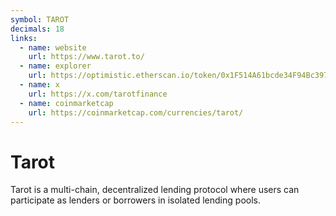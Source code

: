 ```yaml
---
symbol: TAROT
decimals: 18
links:
  - name: website
    url: https://www.tarot.to/
  - name: explorer
    url: https://optimistic.etherscan.io/token/0x1F514A61bcde34F94Bc39731235690ab9da737F7
  - name: x
    url: https://x.com/tarotfinance
  - name: coinmarketcap
    url: https://coinmarketcap.com/currencies/tarot/
---
```


# Tarot

Tarot is a multi-chain, decentralized lending protocol where users can participate as lenders or borrowers in isolated lending pools.
